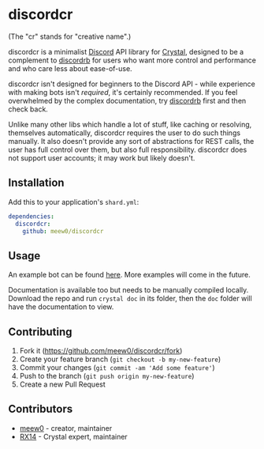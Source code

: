 # discordcr

(The "cr" stands for "creative name".)

discordcr is a minimalist [Discord](https://discordapp.com/) API library for
[Crystal](https://crystal-lang.org/), designed to be a complement to
[discordrb](https://github.com/meew0/discordrb) for users who want more control
and performance and who care less about ease-of-use.

discordcr isn't designed for beginners to the Discord API - while experience
with making bots isn't *required*, it's certainly recommended. If you feel
overwhelmed by the complex documentation, try
[discordrb](https://github.com/meew0/discordrb) first and then check back.

Unlike many other libs which handle a lot of stuff, like caching or resolving,
themselves automatically, discordcr requires the user to do such things
manually. It also doesn't provide any sort of abstractions for REST calls,
the user has full control over them, but also full responsibility. discordcr
does not support user accounts; it may work but likely doesn't.

## Installation

Add this to your application's `shard.yml`:

```yaml
dependencies:
  discordcr:
    github: meew0/discordcr
```

## Usage

An example bot can be found
[here](https://github.com/meew0/discordcr/blob/master/examples/ping.cr). More
examples will come in the future.

Documentation is available too but needs to be manually compiled locally.
Download the repo and run `crystal doc` in its folder, then the `doc` folder
will have the documentation to view.

## Contributing

1. Fork it (https://github.com/meew0/discordcr/fork)
2. Create your feature branch (`git checkout -b my-new-feature`)
3. Commit your changes (`git commit -am 'Add some feature'`)
4. Push to the branch (`git push origin my-new-feature`)
5. Create a new Pull Request

## Contributors

- [meew0](https://github.com/meew0) - creator, maintainer
- [RX14](https://github.com/RX14) - Crystal expert, maintainer
